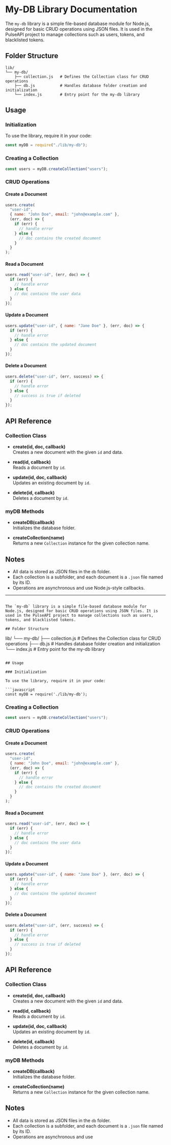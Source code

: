 # My-DB Library Documentation

The `my-db` library is a simple file-based database module for Node.js, designed for basic CRUD operations using JSON files. It is used in the PulseAPI project to manage collections such as users, tokens, and blacklisted tokens.

## Folder Structure

```
lib/
└── my-db/
    ├── collection.js   # Defines the Collection class for CRUD operations
    ├── db.js           # Handles database folder creation and initialization
    └── index.js        # Entry point for the my-db library
```

## Usage

### Initialization

To use the library, require it in your code:

```javascript
const myDB = require("./lib/my-db");
```

### Creating a Collection

```javascript
const users = myDB.createCollection("users");
```

### CRUD Operations

#### Create a Document

```javascript
users.create(
  "user-id",
  { name: "John Doe", email: "john@example.com" },
  (err, doc) => {
    if (err) {
      // handle error
    } else {
      // doc contains the created document
    }
  }
);
```

#### Read a Document

```javascript
users.read("user-id", (err, doc) => {
  if (err) {
    // handle error
  } else {
    // doc contains the user data
  }
});
```

#### Update a Document

```javascript
users.update("user-id", { name: "Jane Doe" }, (err, doc) => {
  if (err) {
    // handle error
  } else {
    // doc contains the updated document
  }
});
```

#### Delete a Document

```javascript
users.delete("user-id", (err, success) => {
  if (err) {
    // handle error
  } else {
    // success is true if deleted
  }
});
```

## API Reference

### Collection Class

- **create(id, doc, callback)**  
  Creates a new document with the given `id` and data.

- **read(id, callback)**  
  Reads a document by `id`.

- **update(id, doc, callback)**  
  Updates an existing document by `id`.

- **delete(id, callback)**  
  Deletes a document by `id`.

### myDB Methods

- **createDB(callback)**  
  Initializes the database folder.

- **createCollection(name)**  
  Returns a new `Collection` instance for the given collection name.

## Notes

- All data is stored as JSON files in the `db` folder.
- Each collection is a subfolder, and each document is a `.json` file named by its ID.
- Operations are asynchronous and use Node.js-style callbacks.

---

```# My-DB Library Documentation

The `my-db` library is a simple file-based database module for Node.js, designed for basic CRUD operations using JSON files. It is used in the PulseAPI project to manage collections such as users, tokens, and blacklisted tokens.

## Folder Structure

```

lib/
└── my-db/
    ├── collection.js      # Defines the Collection class for CRUD operations
    ├── db.js              # Handles database folder creation and initialization
    └── index.js           # Entry point for the my-db library

```

## Usage

### Initialization

To use the library, require it in your code:

```javascript
const myDB = require('./lib/my-db');
````

### Creating a Collection

```javascript
const users = myDB.createCollection("users");
```

### CRUD Operations

#### Create a Document

```javascript
users.create(
  "user-id",
  { name: "John Doe", email: "john@example.com" },
  (err, doc) => {
    if (err) {
      // handle error
    } else {
      // doc contains the created document
    }
  }
);
```

#### Read a Document

```javascript
users.read("user-id", (err, doc) => {
  if (err) {
    // handle error
  } else {
    // doc contains the user data
  }
});
```

#### Update a Document

```javascript
users.update("user-id", { name: "Jane Doe" }, (err, doc) => {
  if (err) {
    // handle error
  } else {
    // doc contains the updated document
  }
});
```

#### Delete a Document

```javascript
users.delete("user-id", (err, success) => {
  if (err) {
    // handle error
  } else {
    // success is true if deleted
  }
});
```

## API Reference

### Collection Class

- **create(id, doc, callback)**  
  Creates a new document with the given `id` and data.

- **read(id, callback)**  
  Reads a document by `id`.

- **update(id, doc, callback)**  
  Updates an existing document by `id`.

- **delete(id, callback)**  
  Deletes a document by `id`.

### myDB Methods

- **createDB(callback)**  
  Initializes the database folder.

- **createCollection(name)**  
  Returns a new `Collection` instance for the given collection name.

## Notes

- All data is stored as JSON files in the `db` folder.
- Each collection is a subfolder, and each document is a `.json` file named by its ID.
- Operations are asynchronous and use
